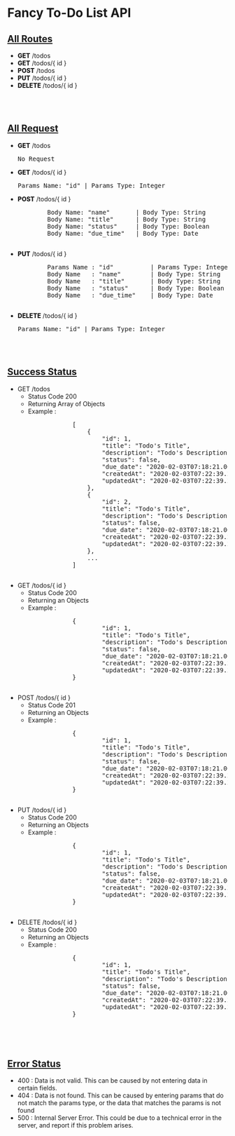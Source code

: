 <h1>Fancy To-Do List API</h1>

<h2 style="text-decoration:underline">All Routes</h2>
<ul>
    <li><span style="font-weight:850">GET</span>  /todos</li>
    <li><span style="font-weight:850">GET</span>  /todos/{ id }</li>
    <li><span style="font-weight:850">POST</span>  /todos</li>
    <li><span style="font-weight:850">PUT</span>  /todos/{ id }</li>
    <li><span style="font-weight:850">DELETE</span>  /todos/{ id }</li>
</ul>

<br><br>
<h2 style="text-decoration:underline">All Request</h2>
<ul>
    <li>
    <span style="font-weight:850">GET</span> /todos
    <pre>No Request</pre>
    </li>
    <li>
    <span style="font-weight:850">GET</span> /todos/{ id }
    <pre>Params Name: "id" | Params Type: Integer</pre>
    </li>
    <li>
    <span style="font-weight:850">POST</span> /todos/{ id }
    <pre>
        Body Name: "name"       | Body Type: String
        Body Name: "title"      | Body Type: String
        Body Name: "status"     | Body Type: Boolean
        Body Name: "due_time"   | Body Type: Date
    </pre>
    </li>
    <li>
    <span style="font-weight:850">PUT</span> /todos/{ id }
    <pre>
        Params Name : "id"          | Params Type: Integer
        Body Name   : "name"        | Body Type: String
        Body Name   : "title"       | Body Type: String
        Body Name   : "status"      | Body Type: Boolean
        Body Name   : "due_time"    | Body Type: Date
    </pre>
    </li>
    <li>
    <span style="font-weight:850">DELETE</span> /todos/{ id }
    <pre>Params Name: "id" | Params Type: Integer</pre>
    </li>
</ul>

<br><br>
<h2 style="text-decoration:underline">Success Status</h2>
<ul>
    <li>
    GET /todos
        <ul>
            <li>Status Code <span style="color:">200<span></li>
            <li>Returning Array of Objects</li>
            <li>Example :</li>
            <pre>
            [
                {
                    "id": 1,
                    "title": "Todo's Title",                 ==> type: String
                    "description": "Todo's Description",     ==> type: String
                    "status": false,                         ==> type: Boolean
                    "due_date": "2020-02-03T07:18:21.000Z",  ==> type: Date
                    "createdAt": "2020-02-03T07:22:39.255Z", ==> type: Date
                    "updatedAt": "2020-02-03T07:22:39.255Z"  ==> type: Date
                },
                {
                    "id": 2,
                    "title": "Todo's Title",                
                    "description": "Todo's Description",    
                    "status": false,                        
                    "due_date": "2020-02-03T07:18:21.000Z", 
                    "createdAt": "2020-02-03T07:22:39.255Z",
                    "updatedAt": "2020-02-03T07:22:39.255Z" 
                },
                ...
            ]
            </pre>
        </ul>
    </li>
    <li>
    GET /todos/{ id }
        <ul>
            <li>Status Code <span style="color:">200<span></li>
            <li>Returning an Objects</li>
            <li>Example :</li>
            <pre>
            {
                    "id": 1,
                    "title": "Todo's Title",                 ==> type: String
                    "description": "Todo's Description",     ==> type: String
                    "status": false,                         ==> type: Boolean
                    "due_date": "2020-02-03T07:18:21.000Z",  ==> type: Date
                    "createdAt": "2020-02-03T07:22:39.255Z", ==> type: Date
                    "updatedAt": "2020-02-03T07:22:39.255Z"  ==> type: Date
            }
            </pre>
        </ul>
    </li>
    <li>
    POST /todos/{ id }
        <ul>
            <li>Status Code <span style="color:">201<span></li>
            <li>Returning an Objects</li>
            <li>Example :</li>
            <pre>
            {
                    "id": 1,
                    "title": "Todo's Title",                 ==> type: String
                    "description": "Todo's Description",     ==> type: String
                    "status": false,                         ==> type: Boolean
                    "due_date": "2020-02-03T07:18:21.000Z",  ==> type: Date
                    "createdAt": "2020-02-03T07:22:39.255Z", ==> type: Date
                    "updatedAt": "2020-02-03T07:22:39.255Z"  ==> type: Date
            }
            </pre>
        </ul>
    </li>
    <li>
    PUT /todos/{ id }
        <ul>
            <li>Status Code <span style="color:">200<span></li>
            <li>Returning an Objects</li>
            <li>Example :</li>
            <pre>
            {
                    "id": 1,
                    "title": "Todo's Title",                 ==> type: String
                    "description": "Todo's Description",     ==> type: String
                    "status": false,                         ==> type: Boolean
                    "due_date": "2020-02-03T07:18:21.000Z",  ==> type: Date
                    "createdAt": "2020-02-03T07:22:39.255Z", ==> type: Date
                    "updatedAt": "2020-02-03T07:22:39.255Z"  ==> type: Date
            }
            </pre>
        </ul>
    </li>
    <li>
    DELETE /todos/{ id }
        <ul>
            <li>Status Code <span style="color:">200<span></li>
            <li>Returning an Objects</li>
            <li>Example :</li>
            <pre>
            {
                    "id": 1,
                    "title": "Todo's Title",                 ==> type: String
                    "description": "Todo's Description",     ==> type: String
                    "status": false,                         ==> type: Boolean
                    "due_date": "2020-02-03T07:18:21.000Z",  ==> type: Date
                    "createdAt": "2020-02-03T07:22:39.255Z", ==> type: Date
                    "updatedAt": "2020-02-03T07:22:39.255Z"  ==> type: Date
            }
            </pre>
        </ul>
    </li>
</ul>

<br><br>
<h2 style="text-decoration:underline">Error Status</h2>
<ul>
    <li>400 : Data is not valid. This can be caused by not entering data in certain fields.</li>
    <li>404 : Data is not found. This can be caused by entering params that do not match the params type, or the data that matches the params is not found</li>
    <li>500 : Internal Server Error. This could be due to a technical error in the server, and report if this problem arises.</li>
</ul>

